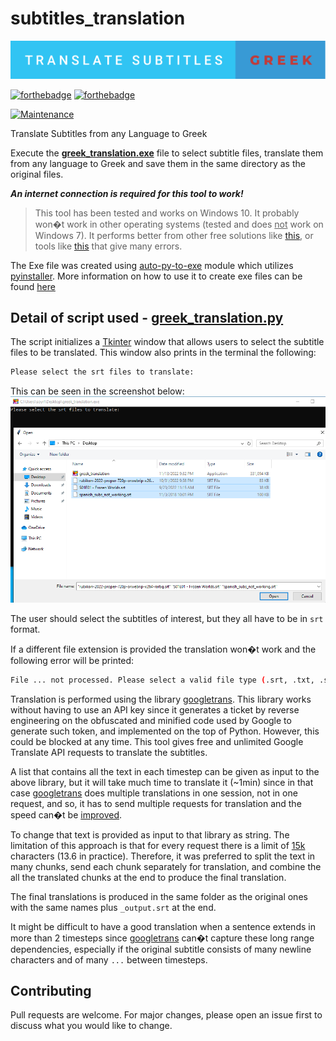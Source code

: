 # subtitles_translation

![Alt text](./translate-subtitles-greek.svg)

[![forthebadge](https://forthebadge.com/images/badges/made-with-python.svg)](https://www.python.org/)
[![forthebadge](https://forthebadge.com/images/badges/uses-badges.svg)](https://forthebadge.com)

[![Maintenance]( https://img.shields.io/badge/Maintained%3F-no-red.svg)]( https://github.com/nsourlos/subtitles_translation)

Translate Subtitles from any Language to Greek

Execute the **[greek_translation.exe](https://drive.google.com/file/d/1bbEn9grYSoEtc-9nPsfd25ZkkCP5q8Aq/view?usp=sharing)** file to select subtitle files, translate them from any language to Greek and save them in the same directory as the original files.

***An internet connection is required for this tool to work!***

> This tool has been tested and works on Windows 10. It probably won�t work in other operating systems (tested and does <ins>not</ins> work on Windows 7). It performs better from other free solutions like [this](https://subtitlestranslator.com/en/), or tools like [this]( https://github.com/Montvydas/translatesubs) that give many errors.


The Exe file was created using [auto-py-to-exe]( https://pypi.org/project/auto-py-to-exe/) module which utilizes [pyinstaller](https://pyinstaller.org/en/stable/index.html). More information on how to use it to create exe files can be found [here]( https://nitratine.net/blog/post/issues-when-using-auto-py-to-exe/?utm_source=auto_py_to_exe&utm_medium=readme_link&utm_campaign=auto_py_to_exe_help)


## Detail of  script used - [greek_translation.py](/greek_translation.py) 

The script initializes a [Tkinter](https://docs.python.org/3/library/tkinter.html) window that allows users to select the subtitle files to be translated. This window also prints in the terminal the following:


```bash
Please select the srt files to translate: 
```

This can be seen in the screenshot below:
<img src="./script_images/script_translation.png">

The user should select the subtitles of interest, but they all have to be in `srt` format.

If a different file extension is provided the translation won�t work and the following error will be printed:

```bash
File ... not processed. Please select a valid file type (.srt, .txt, .sub)
```

Translation is performed using the library [googletrans](https://pypi.org/project/googletrans/). This library works without having to use an API key since it generates a ticket by reverse engineering on the obfuscated and minified code used by Google to generate such token, and implemented on the top of Python. However, this could be blocked at any time. This tool gives free and unlimited Google Translate API requests to translate the subtitles.

A list that contains all the text in each timestep can be given as input to the above library, but it will take much time to translate it (~1min) since in that case [googletrans](https://pypi.org/project/googletrans/) does multiple translations in one session, not in one request, and so, it has to send multiple requests for translation and the speed can�t be [improved](https://github.com/ssut/py-googletrans/issues/74). 

To change that text is provided as input to that library as string. The limitation of this approach is that for every request there is a limit of [15k](https://py-googletrans.readthedocs.io/en/latest/) characters (13.6 in practice). Therefore, it was preferred to split the text in many chunks, send each chunk separately for translation, and combine the all the translated chunks at the end to produce the final translation.

The final translations is produced in the same folder as the original ones with the same names plus `_output.srt` at the end. 

It might be difficult to have a good translation when a sentence extends in more than 2 timesteps since [googletrans](https://pypi.org/project/googletrans/) can�t capture these long range dependencies, especially if the original subtitle consists of many newline characters and of many `...` between timesteps.


## Contributing
Pull requests are welcome. For major changes, please open an issue first to discuss what you would like to change.